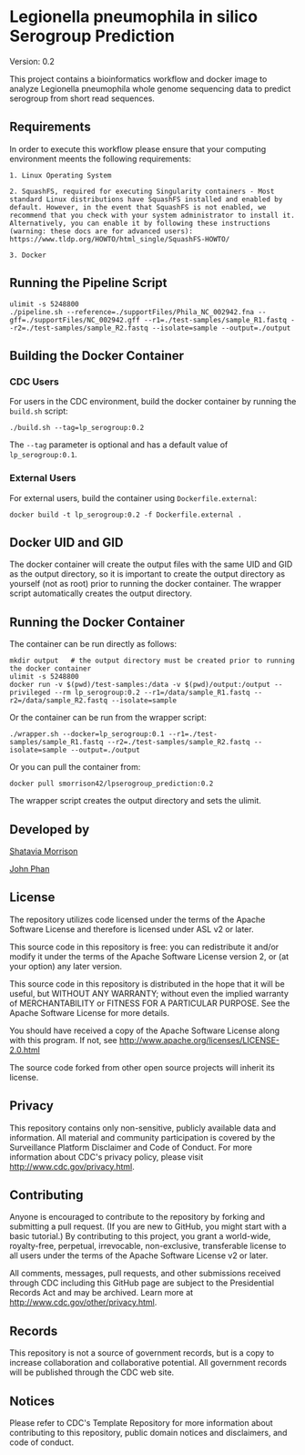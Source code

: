 # Legionella pneumophila in silico Serogroup Prediction

Version: 0.2

This project contains a bioinformatics workflow and docker image to analyze Legionella pneumophila whole genome sequencing data to predict serogroup from short read sequences.

## Requirements

In order to execute this workflow please ensure that your computing environment meents the following requirements:

    1. Linux Operating System

    2. SquashFS, required for executing Singularity containers - Most standard Linux distributions have SquashFS installed and enabled by default. However, in the event that SquashFS is not enabled, we recommend that you check with your system administrator to install it. Alternatively, you can enable it by following these instructions (warning: these docs are for advanced users): https://www.tldp.org/HOWTO/html_single/SquashFS-HOWTO/

    3. Docker

## Running the Pipeline Script

```
ulimit -s 5248800
./pipeline.sh --reference=./supportFiles/Phila_NC_002942.fna --gff=./supportFiles/NC_002942.gff --r1=./test-samples/sample_R1.fastq --r2=./test-samples/sample_R2.fastq --isolate=sample --output=./output
```
## Building the Docker Container

### CDC Users

For users in the CDC environment, build the docker container by running the `build.sh` script:

```
./build.sh --tag=lp_serogroup:0.2
```

The `--tag` parameter is optional and has a default value of `lp_serogroup:0.1`.

### External Users

For external users, build the container using ``Dockerfile.external``:

```
docker build -t lp_serogroup:0.2 -f Dockerfile.external .
```

## Docker UID and GID

The docker container will create the output files with the same UID and GID as the output directory, so it is important to create the output directory as yourself (not as root) prior to running the docker container. The wrapper script automatically creates the output directory. 

## Running the Docker Container

The container can be run directly as follows:

```
mkdir output   # the output directory must be created prior to running the docker container
ulimit -s 5248800
docker run -v $(pwd)/test-samples:/data -v $(pwd)/output:/output --privileged --rm lp_serogroup:0.2 --r1=/data/sample_R1.fastq --r2=/data/sample_R2.fastq --isolate=sample
```

Or the container can be run from the wrapper script:

```
./wrapper.sh --docker=lp_serogroup:0.1 --r1=./test-samples/sample_R1.fastq --r2=./test-samples/sample_R2.fastq --isolate=sample --output=./output
```
 
 Or you can pull the container from:
 
 ```
 docker pull smorrison42/lpserogroup_prediction:0.2
```

The wrapper script creates the output directory and sets the ulimit.

## Developed by

[Shatavia Morrison](https://github.com/SMorrison42)


[John Phan](https://github.com/jhphan)

## License

The repository utilizes code licensed under the terms of the Apache Software License and therefore is licensed under ASL v2 or later.

This source code in this repository is free: you can redistribute it and/or modify it under the terms of the Apache Software License version 2, or (at your option) any later version.

This source code in this repository is distributed in the hope that it will be useful, but WITHOUT ANY WARRANTY; without even the implied warranty of MERCHANTABILITY or FITNESS FOR A PARTICULAR PURPOSE. See the Apache Software License for more details.

You should have received a copy of the Apache Software License along with this program. If not, see http://www.apache.org/licenses/LICENSE-2.0.html

The source code forked from other open source projects will inherit its license.

## Privacy

This repository contains only non-sensitive, publicly available data and information. All material and community participation is covered by the Surveillance Platform Disclaimer and Code of Conduct. For more information about CDC's privacy policy, please visit http://www.cdc.gov/privacy.html.

## Contributing

Anyone is encouraged to contribute to the repository by forking and submitting a pull request. (If you are new to GitHub, you might start with a basic tutorial.) By contributing to this project, you grant a world-wide, royalty-free, perpetual, irrevocable, non-exclusive, transferable license to all users under the terms of the Apache Software License v2 or later.

All comments, messages, pull requests, and other submissions received through CDC including this GitHub page are subject to the Presidential Records Act and may be archived. Learn more at http://www.cdc.gov/other/privacy.html.

## Records

This repository is not a source of government records, but is a copy to increase collaboration and collaborative potential. All government records will be published through the CDC web site.

## Notices

Please refer to CDC's Template Repository for more information about contributing to this repository, public domain notices and disclaimers, and code of conduct.
